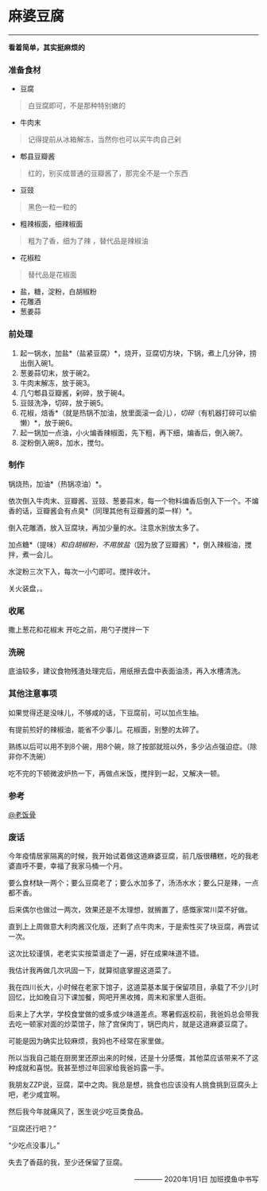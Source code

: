# 麻婆豆腐
---
<strong>看着简单，其实挺麻烦的</strong>

### 准备食材

+ 豆腐
>白豆腐即可，不是那种特别嫩的
+ 牛肉末
>记得提前从冰箱解冻，当然你也可以买牛肉自己剁
+ 郫县豆瓣酱
>红的，别买成普通的豆瓣酱了，那完全不是一个东西
+ 豆豉
> 黑色一粒一粒的
+ 粗辣椒面，细辣椒面
> 粗为了香，细为了辣 ，替代品是辣椒油
+ 花椒粒
> 替代品是花椒面
+ 盐，糖，淀粉，白胡椒粉
+ 花雕酒
+ 葱姜蒜

### 前处理
1. 起一锅水，加盐*（盐紧豆腐）*，烧开，豆腐切方块，下锅，煮上几分钟，捞出倒入碗1。
2. 葱姜蒜切末，放于碗2。
3. 牛肉末解冻，放于碗3。
4. 几勺郫县豆瓣酱，剁碎，放于碗4。
5. 豆豉洗净，切碎，放于碗5。
6. 花椒，焙香*（就是热锅不加油，放里面滚一会儿）*，切碎*（有机器打碎可以偷懒）*，放于碗6。
7. 起一锅加一点油，小火煸香辣椒面，先下粗，再下细，煸香后，倒入碗7。
8. 淀粉倒入碗8，加水，搅匀。

### 制作

锅烧热，加油*（热锅凉油）*。

依次倒入牛肉末、豆瓣酱、豆豉、葱姜蒜末，每一个物料煸香后倒入下一个。不煸香的话，豆瓣酱会有点臭*（同理其他有豆瓣酱的菜一样）*。

倒入花雕酒，放入豆腐块，再加少量的水。注意水别放太多了。

加点糖*（提味）*和白胡椒粉，不用放盐*（因为放了豆瓣酱）*，倒入辣椒油，搅拌，煮一会儿。

水淀粉三次下入，每次一小勺即可。搅拌收汁。

关火装盘，。

### 收尾
撒上葱花和花椒末 开吃之前，用勺子搅拌一下

### 洗碗
底油较多，建议食物残渣处理完后，用纸擦去盘中表面油渍，再入水槽清洗。

### 其他注意事项
如果觉得还是没味儿，不够咸的话，下豆腐前，可以加点生抽。

有提前煎好的辣椒油，能省不少事儿。花椒面，别整的太碎了。

熟练以后可以用不到8个碗，用8个碗，除了按部就班以外，多少沾点强迫症。（除非你不洗碗）

吃不完的下顿微波炉热一下，再做点米饭，搅拌到一起，又解决一顿。

### 参考

[@老饭骨](https://www.bilibili.com/video/BV1it4y1X75m)

### 废话

今年疫情居家隔离的时候，我开始试着做这道麻婆豆腐，前几版很糟糕，吃的我老婆直呼不要，幸福了我家马桶一个月。

要么食材缺一两个；要么豆腐老了；要么水加多了，汤汤水水；要么只是辣，一点都不香。

后来偶尔也做过一两次，效果还是不太理想，就搁置了，感慨家常川菜不好做。

直到上上周做意大利肉酱汉化版，还剩了点牛肉末，于是索性买了块豆腐，再尝试一次。

这次比较谨慎，老老实实按菜谱走了一遍，好在成果味道不错。

我估计我再做几次巩固一下，就算彻底掌握这道菜了。

我在四川长大，小时候在老家下馆子，这道菜基本属于保留项目，承载了不少儿时回忆，比如晚自习下课加餐，网吧开黑收摊，周末和家里人逛街。

后来上了大学，学校食堂做的或多或少味道差点。寒暑假返校前，我爸妈总会带我去吃一顿家对面的炒菜馆子，除了宫保肉丁，锅巴肉片，就是这道麻婆豆腐了。

可能是因为确实比较麻烦，我妈也不经常在家里做。

所以当我自己能在厨房里还原出来的时候，还是十分感慨，其他菜应该带来不了这种成就和喜悦。我甚至想过年回家给我爸妈露一手。

我朋友ZZP说，豆腐，菜中之肉。我总是想，挑食也应该没有人挑食挑到豆腐头上吧，老少咸宜啊。

然后我今年就痛风了，医生说少吃豆类食品。

“豆腐还行吧？”

“少吃点没事儿。”

失去了香菇的我，至少还保留了豆腐。

<p align="right">———— 2020年1月1日 加班摸鱼中书写</p>